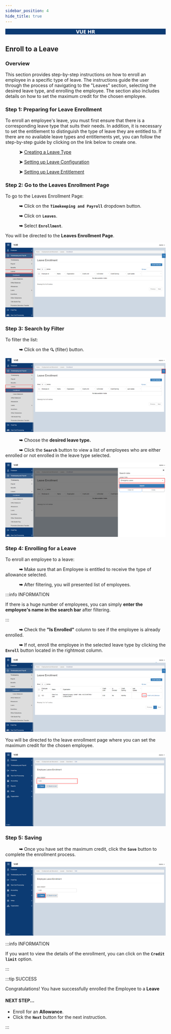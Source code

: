 ```yaml
---
sidebar_position: 4
hide_title: true
---
```


![Banner](./img/banner.png)

## Enroll to a Leave

### Overview

<div class="justify-text">
This section provides step-by-step instructions on how to enroll an employee in a specific type of leave. The instructions guide the user through the process of navigating to the "Leaves" section, selecting the desired leave type, and enrolling the employee. The section also includes details on how to set the maximum credit for the chosen employee.
</div>

### Step 1: Preparing for Leave Enrollment
To enroll an employee's leave, you must first ensure that there is a corresponding leave type that suits their needs. In addition, it is necessary to set the entitlement to distinguish the type of leave they are entitled to. If there are no available leave types and entitlements yet, you can follow the step-by-step guide by clicking on the link below to create one.

&nbsp;&nbsp;&nbsp;&nbsp;&nbsp;&nbsp;&nbsp;&nbsp;&nbsp;&nbsp;&nbsp;**➤** [Creating a Leave Type](./Setup/Leave-Type.md)

&nbsp;&nbsp;&nbsp;&nbsp;&nbsp;&nbsp;&nbsp;&nbsp;&nbsp;&nbsp;&nbsp;**➤** [Setting up Leave Configuration](./Setup/Leave-Configuration.md)

&nbsp;&nbsp;&nbsp;&nbsp;&nbsp;&nbsp;&nbsp;&nbsp;&nbsp;&nbsp;&nbsp;**➤** [Setting up Leave Entitlement](./Setup/Leave-Entitlement.md)


### Step 2: Go to the Leaves Enrollment Page
To go to the Leaves Enrollment Page:

&nbsp;&nbsp;&nbsp;&nbsp;&nbsp;&nbsp;&nbsp;&nbsp;&nbsp;&nbsp;&nbsp;**➥** Click on the **`Timekeeping and Payroll`** dropdown button.

&nbsp;&nbsp;&nbsp;&nbsp;&nbsp;&nbsp;&nbsp;&nbsp;&nbsp;&nbsp;&nbsp;**➥** Click on **`Leaves`**.

&nbsp;&nbsp;&nbsp;&nbsp;&nbsp;&nbsp;&nbsp;&nbsp;&nbsp;&nbsp;&nbsp;**➥** Select **`Enrollment`**.

You will be directed to the **Leaves Enrollment Page**. 

![Leave Enrollment](./img/tp-leaves-enrollment.png)

### Step 3: Search by Filter
To filter the list:

&nbsp;&nbsp;&nbsp;&nbsp;&nbsp;&nbsp;&nbsp;&nbsp;&nbsp;&nbsp;&nbsp;**➥** Click on the **`🔍`** (filter) button.

![Leave Enrollment](./img/tp-leaves-enrollment-filter.png)

&nbsp;&nbsp;&nbsp;&nbsp;&nbsp;&nbsp;&nbsp;&nbsp;&nbsp;&nbsp;&nbsp;**➥** Choose the **desired leave type.**

&nbsp;&nbsp;&nbsp;&nbsp;&nbsp;&nbsp;&nbsp;&nbsp;&nbsp;&nbsp;&nbsp;**➥** Click the **`Search`** button to view a list of employees who are either enrolled or not enrolled in the leave type selected. 

![Leave Enrollment](./img/leaves-type-search.png)

### Step 4: Enrolling for a Leave
To enroll an employee to a leave:

&nbsp;&nbsp;&nbsp;&nbsp;&nbsp;&nbsp;&nbsp;&nbsp;&nbsp;&nbsp;&nbsp;**➥** Make sure that an Employee is entitled to receive the type of allowance selected.

&nbsp;&nbsp;&nbsp;&nbsp;&nbsp;&nbsp;&nbsp;&nbsp;&nbsp;&nbsp;&nbsp;**➥** After filtering, you will presented list of employees. 

:::info INFORMATION

If there is a huge number of employees, you can simply **enter the employee's name in the search bar** after filtering.

:::

&nbsp;&nbsp;&nbsp;&nbsp;&nbsp;&nbsp;&nbsp;&nbsp;&nbsp;&nbsp;&nbsp;**➥** Check the **"Is Enrolled"** column to see if the employee is already enrolled.

&nbsp;&nbsp;&nbsp;&nbsp;&nbsp;&nbsp;&nbsp;&nbsp;&nbsp;&nbsp;&nbsp;**➥** If not, enroll the employee in the selected leave type by clicking the **`Enroll`** button located in the rightmost column.

![Leave Enrollment](./img/leaves-enroll-button.png)

You will be directed to the leave enrollment page where you can set the maximum credit for the chosen employee.

![Leave Enrollment](./img/leaves-enroll-form.png)

### Step 5: Saving
&nbsp;&nbsp;&nbsp;&nbsp;&nbsp;&nbsp;&nbsp;&nbsp;&nbsp;&nbsp;&nbsp;**➥** Once you have set the maximum credit, click the **`Save`** button to complete the enrollment process.

![Leave Enrollment](./img/leaves-enroll-save.png)

:::info INFORMATION

If you want to view the details of the enrollment, you can click on the **`Credit limit`** option.

:::

:::tip SUCCESS

Congratulations! You have successfully enrolled the Employee to a **Leave**

#### NEXT STEP...

- Enroll for an **Allowance**.
- Click the **`Next`** button for the next instruction.

:::